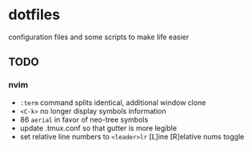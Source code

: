 # dotfiles
configuration files and some scripts to make life easier

## TODO
### nvim
- `:term` command splits identical, additional window clone
- `<C-k>` no longer display symbols information
- 86 `aerial` in favor of neo-tree symbols
- update .tmux.conf so that gutter is more legible
- set relative line numbers to `<leader>lr` [L]ine [R]elative nums toggle

